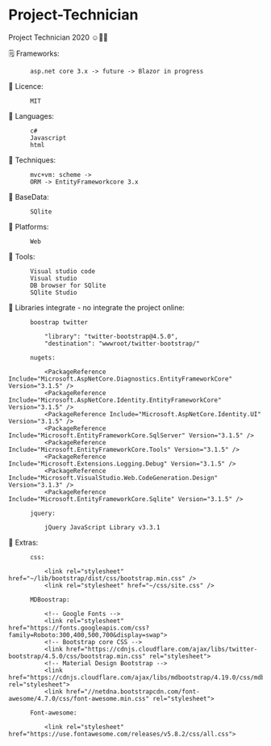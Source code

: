 # Project-Technician
Project Technician 2020 ☺️👌🏻

🗒 Frameworks:

          asp.net core 3.x -> future -> Blazor in progress
   
  🦾 Licence: 
   
          MIT
  🦾 Languages: 
   
          c#
          Javascript
          html
   
  🦾 Techniques:
   
          mvc+vm: scheme ->
          ORM -> EntityFrameworkcore 3.x
              
  🦾 BaseData:
      
          SQlite
  
  🦾 Platforms: 
      
          Web
   
  🦾 Tools:
   
          Visual studio code
          Visual studio
          DB browser for SQlite
          SQlite Studio
  
  🦾 Libraries integrate - no integrate the project online: 
               
          boostrap twitter

              "library": "twitter-bootstrap@4.5.0",
              "destination": "wwwroot/twitter-bootstrap/"

          nugets:

              <PackageReference Include="Microsoft.AspNetCore.Diagnostics.EntityFrameworkCore" Version="3.1.5" />
              <PackageReference Include="Microsoft.AspNetCore.Identity.EntityFrameworkCore" Version="3.1.5" />
              <PackageReference Include="Microsoft.AspNetCore.Identity.UI" Version="3.1.5" />
              <PackageReference Include="Microsoft.EntityFrameworkCore.SqlServer" Version="3.1.5" />
              <PackageReference Include="Microsoft.EntityFrameworkCore.Tools" Version="3.1.5" />
              <PackageReference Include="Microsoft.Extensions.Logging.Debug" Version="3.1.5" />
              <PackageReference Include="Microsoft.VisualStudio.Web.CodeGeneration.Design" Version="3.1.3" />
              <PackageReference Include="Microsoft.EntityFrameworkCore.Sqlite" Version="3.1.5" />

          jquery:
              
              jQuery JavaScript Library v3.3.1
 
🦾 Extras:
 
          css:
          
              <link rel="stylesheet" href="~/lib/bootstrap/dist/css/bootstrap.min.css" />
              <link rel="stylesheet" href="~/css/site.css" />
          
          MDBoostrap:
          
              <!-- Google Fonts -->
              <link rel="stylesheet" href="https://fonts.googleapis.com/css?family=Roboto:300,400,500,700&display=swap">
              <!-- Bootstrap core CSS -->
              <link href="https://cdnjs.cloudflare.com/ajax/libs/twitter-bootstrap/4.5.0/css/bootstrap.min.css" rel="stylesheet">
              <!-- Material Design Bootstrap -->
              <link href="https://cdnjs.cloudflare.com/ajax/libs/mdbootstrap/4.19.0/css/mdb.min.css" rel="stylesheet">
              <link href="//netdna.bootstrapcdn.com/font-awesome/4.7.0/css/font-awesome.min.css" rel="stylesheet">
              
          Font-awesome:
          
              <link rel="stylesheet" href="https://use.fontawesome.com/releases/v5.8.2/css/all.css">
              
              
               
   
   


